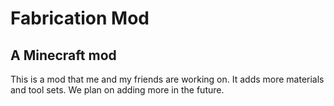 # Fabrication Mod
## A Minecraft mod
This is a mod that me and my friends are working on.
It adds more materials and tool sets.
We plan on adding more in the future.
